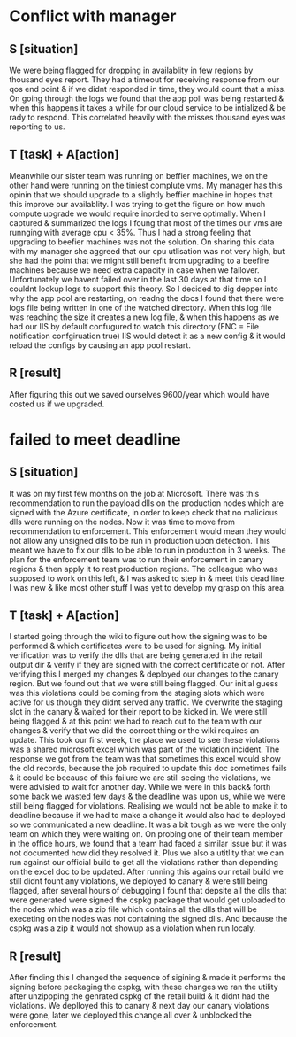 # Conflict with manager
## S [situation]
We were being flagged for dropping in availablity in few regions by thousand eyes report. They had a timeout for receiving response from our qos end point & if we didnt responded in time, they would count that a miss. On going through the logs we found that the app poll was being restarted & when this happens it takes a while for our cloud service to be intialized & be rady to respond. This correlated heavily with the misses thousand eyes was reporting to us. 
## T [task] + A[action]
 Meanwhile our sister team was running on beffier machines, we on the other hand were running on the tiniest complute vms. My manager has this opinin that we should upgrade to a slightly beffier machine in hopes that this improve our availablity. I was trying to get the figure on how much compute upgrade we would require inorded to serve optimally. When I captured & summarized the logs I foung that most of the times our vms are runnging with average cpu < 35%. Thus I had a strong feeling that upgrading to beefier machines was not the solution. On sharing this data with my manager she aggreed that our cpu utlisation was not very high, but she had the point that we might still benefit from upgrading to a beefire machines because we need extra capacity in case when we failover. Unfortunately we havent failed over in the last 30 days at that time so I couldnt lookup logs to support this theory. So I decided to dig depper into why the app pool are restarting, on readng the docs I found that there were logs file being written in one of the watched directory. When this log file was reaching the size it creates a new log file, & when this happens as we had our IIS by default confugured to watch this directory (FNC = File notification confgiruation  true) IIS would detect it as a new config & it would reload the configs by causing an app pool restart.
 ## R [result]
After figuring this out we saved ourselves 9600/year which would have costed us if we upgraded.



# failed to meet deadline
## S [situation] 
It was on my first few months on the job at Microsoft. There was this recommendation to run the payload dlls on the production nodes which are signed with the Azure certificate, in order to keep check that no malicious dlls were running on the nodes. Now it was time to move from recommendation to enforcement. This enforcement would mean they would not allow any unsigned dlls to be run in production upon detection. This meant we have to fix our dlls to be able to run in production in 3 weeks. The plan for the enforcement team was to run their enforcement in canary regions & then apply it to rest production regions. The colleague who was supposed to work on this left, & I was asked to step in & meet this dead line. I was new & like most other stuff I was yet to develop my grasp on this area. 
## T [task] + A[action]
I started going through the wiki to figure out how the signing was to be performed & which certificates were to be used for signing. My initial verification was to verify the dlls that are being generated in the retail output dir & verify if they are signed with the correct certificate or not. After verifying this I merged my changes & deployed our changes to the canary region. But we found out that we were still being flagged. Our initial guess was this violations could be coming from the staging slots which were active for us though they didnt served any traffic. We overwrite the staging slot in the canary & waited for their report to be kicked in. We were still being flagged & at this point we had to reach out to the team with our changes & verify that we did the correct thing or the wiki requires an update. This took our first week, the place we used to see these violations was a shared microsoft excel which was part of the violation incident. The response we got from the team was that sometimes this excel would show the old records, because the job required to update this doc sometimes fails & it could be because of this failure we are still seeing the violations, we were advisied to wait for another day. While we were in this back& forth some back we wasted few days & the deadline was upon us, while we were still being flagged for violations. Realising we would not be able to make it to deadline because if we had to make a change it would also had to deployed so we communicated a new deadline. It was a bit tough as we were the only team on which they were waiting on. On probing one of their team member in the office hours, we found that a team had faced a similar issue but it was not documented how did they resolved it. Plus we also a utitlity that we can run against our official build to get all the violations rather than depending on the excel doc to be updated. After running this agains our retail build we still didnt fount any violations, we deployed to canary & were still being flagged, after several hours of debugging I founf that depsite all the dlls that were generated were signed the cspkg package that would get uploaded to the nodes which was a zip file which contains all the dlls that will be execeting on the nodes was not containing the signed dlls. And because the cspkg was a zip it would not showup as a violation when run localy.
## R [result]
After finding this I changed the sequence of sigining & made it performs the signing before packaging the cspkg, with these changes we ran the utility after unzippping the genrated cspkg of the retail build & it didnt had the violations. We deplloyed this to canary & next day our canary violations were gone, later we deployed this change all over & unblocked the enforcement.

